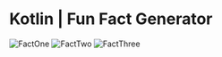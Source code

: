 # Kotlin | Fun Fact Generator

![FactOne](https://github.com/SonyaMoisset/fun-fact/blob/master/factOne.png)
![FactTwo](https://github.com/SonyaMoisset/fun-fact/blob/master/factTwo.png)
![FactThree](https://github.com/SonyaMoisset/fun-fact/blob/master/factThree.png)
